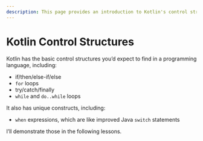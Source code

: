 ```yaml
---
description: This page provides an introduction to Kotlin's control structures, including if/then/else, for loops, try/catch/finally, etc.
---
```



# Kotlin Control Structures

Kotlin has the basic control structures you’d expect to find in a programming language, including:

- if/then/else-if/else
- `for` loops
- try/catch/finally
- `while` and `do..while` loops

It also has unique constructs, including:

- `when` expressions, which are like improved Java `switch` statements

I’ll demonstrate those in the following lessons.

